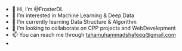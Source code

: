 - 👋 Hi, I’m @FrosterDL
- 👀 I’m interested in Machine Learning & Deep Data
- 🌱 I’m currently learning Data Structure & Algorithm
- 💞️ I’m looking to collaborate on CPP projects and WebDevelepment
- 📫 You can reach me through tahamuhammadshafeeq@gmail.com
-

<!---
FrosterDL/FrosterDL is a ✨ special ✨ repository because its `README.md` (this file) appears on your GitHub profile.
You can click the Preview link to take a look at your changes.
--->
